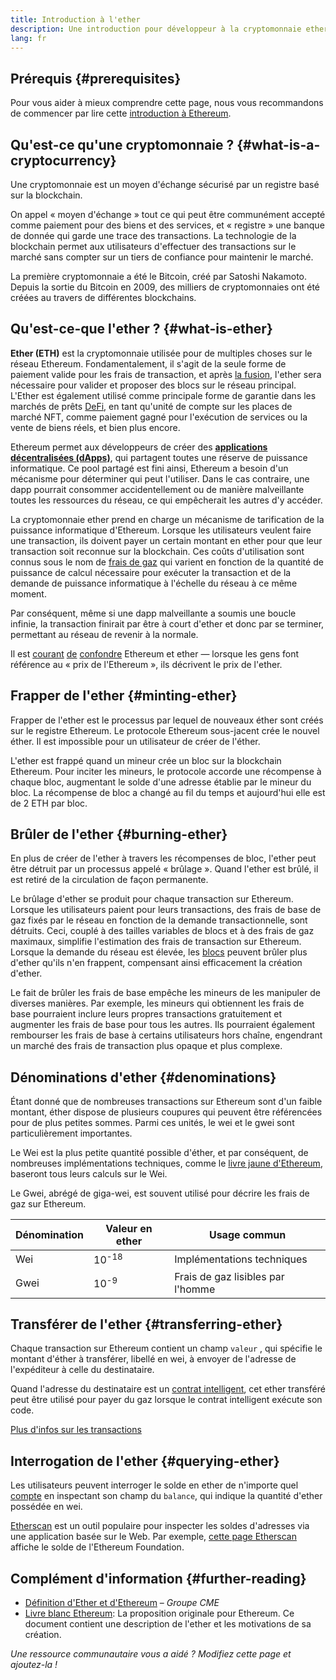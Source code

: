 ```yaml
---
title: Introduction à l'ether
description: Une introduction pour développeur à la cryptomonnaie ether.
lang: fr
---
```


## Prérequis {#prerequisites}

Pour vous aider à mieux comprendre cette page, nous vous recommandons de commencer par lire cette [introduction à Ethereum](/developers/docs/intro-to-ethereum/).

## Qu'est-ce qu'une cryptomonnaie ? {#what-is-a-cryptocurrency}

Une cryptomonnaie est un moyen d'échange sécurisé par un registre basé sur la blockchain.

On appel « moyen d'échange » tout ce qui peut être communément accepté comme paiement pour des biens et des services, et « registre » une banque de donnée qui garde une trace des transactions. La technologie de la blockchain permet aux utilisateurs d'effectuer des transactions sur le marché sans compter sur un tiers de confiance pour maintenir le marché.

La première cryptomonnaie a été le Bitcoin, créé par Satoshi Nakamoto. Depuis la sortie du Bitcoin en 2009, des milliers de cryptomonnaies ont été créées au travers de différentes blockchains.

## Qu'est-ce-que l'ether ? {#what-is-ether}

**Ether (ETH)** est la cryptomonnaie utilisée pour de multiples choses sur le réseau Ethereum. Fondamentalement, il s'agit de la seule forme de paiement valide pour les frais de transaction, et après [la fusion](/upgrades/merge), l'ether sera nécessaire pour valider et proposer des blocs sur le réseau principal. L'Ether est également utilisé comme principale forme de garantie dans les marchés de prêts [DeFi](/defi), en tant qu'unité de compte sur les places de marché NFT, comme paiement gagné pour l'exécution de services ou la vente de biens réels, et bien plus encore.

Ethereum permet aux développeurs de créer des [**applications décentralisées (dApps)**](/developers/docs/dapps), qui partagent toutes une réserve de puissance informatique. Ce pool partagé est fini ainsi, Ethereum a besoin d'un mécanisme pour déterminer qui peut l'utiliser. Dans le cas contraire, une dapp pourrait consommer accidentellement ou de manière malveillante toutes les ressources du réseau, ce qui empêcherait les autres d'y accéder.

La cryptomonnaie ether prend en charge un mécanisme de tarification de la puissance informatique d'Ethereum. Lorsque les utilisateurs veulent faire une transaction, ils doivent payer un certain montant en ether pour que leur transaction soit reconnue sur la blockchain. Ces coûts d'utilisation sont connus sous le nom de [frais de gaz](/developers/docs/gas/) qui varient en fonction de la quantité de puissance de calcul nécessaire pour exécuter la transaction et de la demande de puissance informatique à l'échelle du réseau à ce même moment.

Par conséquent, même si une dapp malveillante a soumis une boucle infinie, la transaction finirait par être à court d'ether et donc par se terminer, permettant au réseau de revenir à la normale.

Il est [courant](https://www.reuters.com/article/us-crypto-currencies-lending-insight-idUSKBN25M0GP#:~:text=price%20of%20ethereum) [de](https://abcnews.go.com/Business/bitcoin-slumps-week-low-amid-renewed-worries-chinese/story?id=78399845#:~:text=cryptocurrencies%20including%20ethereum) [confondre](https://www.cnn.com/2021/03/14/tech/nft-art-buying/index.html#:~:text=price%20of%20ethereum) Ethereum et ether — lorsque les gens font référence au « prix de l'Ethereum », ils décrivent le prix de l'ether.

## Frapper de l'ether {#minting-ether}

Frapper de l'ether est le processus par lequel de nouveaux éther sont créés sur le registre Ethereum. Le protocole Ethereum sous-jacent crée le nouvel éther. Il est impossible pour un utilisateur de créer de l'éther.

L'ether est frappé quand un mineur crée un bloc sur la blockchain Ethereum. Pour inciter les mineurs, le protocole accorde une récompense à chaque bloc, augmentant le solde d'une adresse établie par le mineur du bloc. La récompense de bloc a changé au fil du temps et aujourd'hui elle est de 2 ETH par bloc.

## Brûler de l'ether {#burning-ether}

En plus de créer de l'ether à travers les récompenses de bloc, l'ether peut être détruit par un processus appelé « brûlage ». Quand l'ether est brûlé, il est retiré de la circulation de façon permanente.

Le brûlage d'ether se produit pour chaque transaction sur Ethereum. Lorsque les utilisateurs paient pour leurs transactions, des frais de base de gaz fixés par le réseau en fonction de la demande transactionnelle, sont détruits. Ceci, couplé à des tailles variables de blocs et à des frais de gaz maximaux, simplifie l'estimation des frais de transaction sur Ethereum. Lorsque la demande du réseau est élevée, les [blocs](https://etherscan.io/block/12965263) peuvent brûler plus d'ether qu'ils n'en frappent, compensant ainsi efficacement la création d'ether.

Le fait de brûler les frais de base empêche les mineurs de les manipuler de diverses manières. Par exemple, les mineurs qui obtiennent les frais de base pourraient inclure leurs propres transactions gratuitement et augmenter les frais de base pour tous les autres. Ils pourraient également rembourser les frais de base à certains utilisateurs hors chaîne, engendrant un marché des frais de transaction plus opaque et plus complexe.

## Dénominations d'ether {#denominations}

Étant donné que de nombreuses transactions sur Ethereum sont d'un faible montant, éther dispose de plusieurs coupures qui peuvent être référencées pour de plus petites sommes. Parmi ces unités, le wei et le gwei sont particulièrement importantes.

Le Wei est la plus petite quantité possible d'éther, et par conséquent, de nombreuses implémentations techniques, comme le [livre jaune d'Ethereum](https://ethereum.github.io/yellowpaper/paper.pdf), baseront tous leurs calculs sur le Wei.

Le Gwei, abrégé de giga-wei, est souvent utilisé pour décrire les frais de gaz sur Ethereum.

| Dénomination | Valeur en ether  | Usage commun                      |
| ------------ | ---------------- | --------------------------------- |
| Wei          | 10<sup>-18</sup> | Implémentations techniques        |
| Gwei         | 10<sup>-9</sup>  | Frais de gaz lisibles par l'homme |

## Transférer de l'ether {#transferring-ether}

Chaque transaction sur Ethereum contient un champ `valeur` , qui spécifie le montant d'éther à transférer, libellé en wei, à envoyer de l'adresse de l'expéditeur à celle du destinataire.

Quand l'adresse du destinataire est un [contrat intelligent](/developers/docs/smart-contracts/), cet ether transféré peut être utilisé pour payer du gaz lorsque le contrat intelligent exécute son code.

[Plus d'infos sur les transactions](/developers/docs/transactions/)

## Interrogation de l'ether {#querying-ether}

Les utilisateurs peuvent interroger le solde en ether de n'importe quel [compte](/developers/docs/accounts/) en inspectant son champ du `balance`, qui indique la quantité d'ether possédée en wei.

[Etherscan](https://etherscan.io) est un outil populaire pour inspecter les soldes d'adresses via une application basée sur le Web. Par exemple, [cette page Etherscan](https://etherscan.io/address/0xde0b295669a9fd93d5f28d9ec85e40f4cb697bae) affiche le solde de l'Ethereum Foundation.

## Complément d'information {#further-reading}

- [Définition d'Ether et d'Ethereum](https://www.cmegroup.com/education/courses/introduction-to-ether/defining-ether-and-ethereum.html) – _Groupe CME_
- [Livre blanc Ethereum](/whitepaper/): La proposition originale pour Ethereum. Ce document contient une description de l'ether et les motivations de sa création.

_Une ressource communautaire vous a aidé ? Modifiez cette page et ajoutez-la !_
